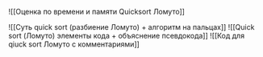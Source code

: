 ![[Оценка по времени и памяти Quicksort Ломуто]]

![[Суть quick sort (разбиение Ломуто) + алгоритм на пальцах]]
![[Quick sort (Ломуто) элементы кода + объяснение псевдокода]]
![[Код для qiuck sort Ломуто с комментариями]]

